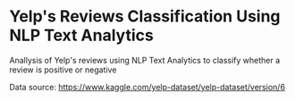 # Yelp's Reviews Classification Using NLP Text Analytics
Anallysis of Yelp's reviews using NLP Text Analytics to classify whether a review is positive or negative


Data source: https://www.kaggle.com/yelp-dataset/yelp-dataset/version/6
